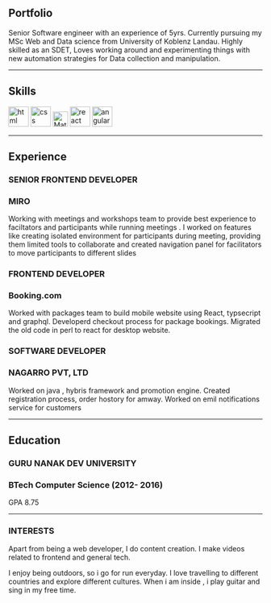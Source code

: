 ## Portfolio

Senior Software engineer with an experience of 5yrs. Currently pursuing my MSc Web and Data science from University of Koblenz Landau. Highly skilled as an SDET, Loves working around and experimenting things with new automation strategies for Data collection and manipulation. 

---

## Skills

<p align='left'>
  <img src="https://en.wikipedia.org/wiki/Python_(programming_language)#/media/File:Python-logo-notext.svg" alt="html" width="40" height="40">
  <img src='https://en.wikipedia.org/wiki/Project_Jupyter#/media/File:Jupyter_logo.svg' alt="css" width="40" height="40">
  <img src='https://en.wikipedia.org/wiki/MATLAB#/media/File:Matlab_Logo.png' height='30' width='auto' alt="Matlab">
   <img src="https://upload.wikimedia.org/wikipedia/commons/thumb/a/a7/React-icon.svg/1280px-React-icon.svg.png" alt="react" width="auto" height="40"/>
   <img src="https://angular.io/assets/images/logos/angular/angular.svg" alt="angular" width="40" height="40"/>
</p>

---

## Experience

### **SENIOR FRONTEND DEVELOPER**
### MIRO

Working with meetings and workshops team to provide best experience to faciltators and participants while running meetings . I worked on features like creating isolated environment for participants during meeting, providing them limited tools to collaborate and created navigation panel for facilitators to move participants to different slides

### **FRONTEND DEVELOPER**
### Booking.com

Worked with packages team to build mobile website using React, typsecript and graphql. Developerd checkout process for package bookings. Migrated the old code in perl to react for desktop website.

### **SOFTWARE DEVELOPER**
### NAGARRO PVT, LTD

Worked on java , hybris framework and promotion engine. Created registration process, order hostory for amway. Worked on emil notifications service for customers

---

## Education

### **GURU NANAK DEV UNIVERSITY**
### BTech Computer Science (2012- 2016)
GPA 8.75

---

### INTERESTS
Apart from being a web developer, I do content creation. I make videos related to frontend and general tech.

I enjoy being outdoors, so i go for run everyday. I love travelling to different countries and explore different cultures. When i am inside , i play guitar and sing in my free time.
